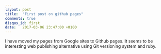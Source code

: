 ```yaml
---
layout: post
title:  "First post on github pages"
comments: true
disqus_id: first
date:   2017-03-06 23:47:00 +0100
---
```

I have moved my pages from Google sites to Github pages. It seems to be interesting web publishing alternative using Git versioning system and ruby.

